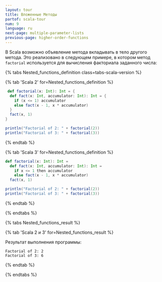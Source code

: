 ```yaml
---
layout: tour
title: Вложенные Методы
partof: scala-tour
num: 9
language: ru
next-page: multiple-parameter-lists
previous-page: higher-order-functions
---
```


В Scala возможно объявление метода вкладывать в тело другого метода. Это реализовано в следующем примере, в котором метод `factorial` используется для вычисления факториала заданного числа:

{% tabs Nested_functions_definition class=tabs-scala-version %}

{% tab 'Scala 2' for=Nested_functions_definition %}

```scala mdoc
 def factorial(x: Int): Int = {
  def fact(x: Int, accumulator: Int): Int = {
    if (x <= 1) accumulator
    else fact(x - 1, x * accumulator)
  }
  fact(x, 1)
}

println("Factorial of 2: " + factorial(2))
println("Factorial of 3: " + factorial(3))
```

{% endtab %}

{% tab 'Scala 3' for=Nested_functions_definition %}

```scala
def factorial(x: Int): Int =
  def fact(x: Int, accumulator: Int): Int =
    if x <= 1 then accumulator
    else fact(x - 1, x * accumulator)
  fact(x, 1)

println("Factorial of 2: " + factorial(2))
println("Factorial of 3: " + factorial(3))

```

{% endtab %}

{% endtabs %}

{% tabs Nested_functions_result %}

{% tab 'Scala 2 и 3' for=Nested_functions_result %}

Результат выполнения программы:

```
Factorial of 2: 2
Factorial of 3: 6
```

{% endtab %}

{% endtabs %}
